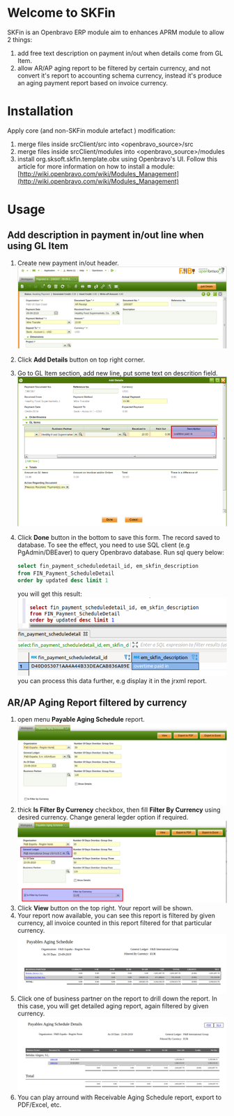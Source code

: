 # Welcome to SKFin

SKFin is an Openbravo ERP module aim to enhances APRM module to allow 2 things:
1. add free text description on payment in/out when details come from GL Item.
2. allow AR/AP aging report to be filtered by certain currency, and not convert it's report to accounting schema currency, instead it's produce an aging payment report based on invoice currency.


# Installation
Apply core (and non-SKFin module artefact ) modification:
1. merge files inside srcClient/src into <openbravo_source>/src
2. merge files inside srcClient/modules into <openbravo_source>/modules
3. install org.sksoft.skfin.template.obx using Openbravo's UI. Follow this article for more information on how to install a module: [http://wiki.openbravo.com/wiki/Modules_Management](http://wiki.openbravo.com/wiki/Modules_Management)

# Usage

## Add description in payment in/out line when using GL Item
1. Create new payment in/out header.![](doc/images/001_.png)
2. Click **Add Details** button on top right corner.
3. Go to GL Item section, add new line, put some text on descrition field.![](doc/images/002_.png)
4. Click **Done** button in the bottom to save this form.
The record saved to database. To see the effect, you need to use SQL client (e.g PgAdmin/DBEaver) to query Openbravo database. Run sql query below:

    ```sql
    select fin_payment_scheduledetail_id, em_skfin_description
    from FIN_Payment_ScheduleDetail
    order by updated desc limit 1
    ```
    you will get this result:
    ![](doc/images/003_.png)
    you can process this data further, e.g display it in the jrxml report.

## AR/AP Aging Report filtered by currency
1. open menu **Payable Aging Schedule** report.![](doc/images/004_.png)
2. thick **Is Filter By Currency** checkbox, then fill **Filter By Currency** using desired currency. Change general legder option if required.![](doc/images/005_.png)
3. Click **View** button on the top right. Your report will be shown.
4. Your report now available, you can see this report is filtered by given currency, all invoice counted in this report filtered for that particular currency.![](doc/images/006_.png)
5. Click one of business partner on the report to drill down the report. In this case, you will get detailed aging report, again filtered by given currency.![](doc/images/007_.png)
6. You can play arround with Receivable Aging Schedule report, export to PDF/Excel, etc.

